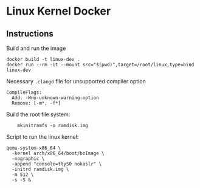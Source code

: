 # Linux Kernel Docker

## Instructions

Build and run the image
    
```
docker build -t linux-dev .
docker run --rm -it --mount src="$(pwd)",target=/root/linux,type=bind linux-dev
```

Necessary `.clangd` file for unsupported compiler option

```
CompileFlags:
  Add: -Wno-unknown-warning-option
  Remove: [-m*, -f*]
```

Build the root file system:

```
    mkinitramfs -o ramdisk.img
```

Script to run the linux kernel: 

```
qemu-system-x86_64 \
  -kernel arch/x86_64/boot/bzImage \
  -nographic \
  -append "console=ttyS0 nokaslr" \
  -initrd ramdisk.img \
  -m 512 \
  -s -S &
```
